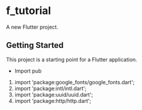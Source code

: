 # f_tutorial

A new Flutter project.

## Getting Started

This project is a starting point for a Flutter application.

+ Import pub
 1. import 'package:google_fonts/google_fonts.dart';
 2. import 'package:intl/intl.dart';
 3. import 'package:uuid/uuid.dart';
 4. import 'package:http/http.dart';
 
